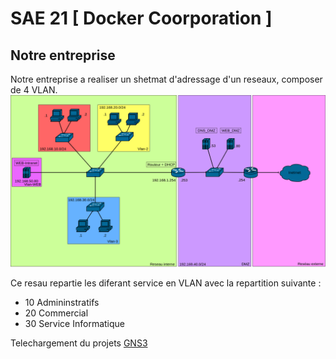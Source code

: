 # SAE 21 [ Docker Coorporation ]

## Notre entreprise

Notre entreprise a realiser un shetmat d'adressage d'un reseaux, composer de 4 VLAN.
![RESEAU](le_reseau.png)

Ce resau repartie les diferant service en VLAN avec la repartition suivante :

* 10 Admininstratifs
* 20 Commercial
* 30 Service Informatique

Telechargement du projets [GNS3](https://drive.google.com/file/d/16yy1haQ8j_t45c1lM88H1utn2LDdvxOf/view?usp=sharing)
